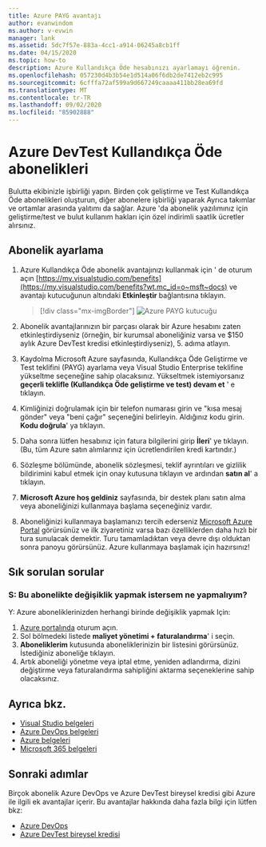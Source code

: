 ```yaml
---
title: Azure PAYG avantajı
author: evanwindom
ms.author: v-evwin
manager: lank
ms.assetid: 5dc7f57e-883a-4cc1-a914-06245a8cb1ff
ms.date: 04/15/2020
ms.topic: how-to
description: Azure Kullandıkça Öde hesabınızı ayarlamayı öğrenin.
ms.openlocfilehash: 057230d4b3b54e1d514a06f6db2de7412eb2c995
ms.sourcegitcommit: 6cfffa72af599a9d667249caaaa411bb28ea69fd
ms.translationtype: MT
ms.contentlocale: tr-TR
ms.lasthandoff: 09/02/2020
ms.locfileid: "85902888"
---
```

# <a name="azure-devtest-pay-as-you-go-subscriptions"></a>Azure DevTest Kullandıkça Öde abonelikleri
Bulutta ekibinizle işbirliği yapın.  Birden çok geliştirme ve Test Kullandıkça Öde abonelikleri oluşturun, diğer abonelere işbirliği yaparak Ayrıca takımlar ve ortamlar arasında yalıtımı da sağlar.  Azure 'da abonelik yazılımınız için geliştirme/test ve bulut kullanım hakları için özel indirimli saatlik ücretler alırsınız.

## <a name="set-up-a-subscription"></a>Abonelik ayarlama
1. Azure Kullandıkça Öde abonelik avantajınızı kullanmak için ' de oturum açın [https://my.visualstudio.com/benefits](https://my.visualstudio.com/benefits?wt.mc_id=o~msft~docs) ve avantajı kutucuğunun altındaki **Etkinleştir** bağlantısına tıklayın.
   > [!div class="mx-imgBorder"]
   > ![Azure PAYG kutucuğu](_img/vs-azure-payg/vs-azure-payg-tile.png)

2. Abonelik avantajlarınızın bir parçası olarak bir Azure hesabını zaten etkinleştirdiyseniz (örneğin, bir kurumsal aboneliğiniz varsa ve $150 aylık Azure DevTest kredisi etkinleştirdiyseniz), 5. adıma atlayın.

3. Kaydolma Microsoft Azure sayfasında, Kullandıkça Öde Geliştirme ve Test teklifini (PAYG) ayarlama veya Visual Studio Enterprise teklifine yükseltme seçeneğine sahip olacaksınız.  Yükseltmek istemiyorsanız **geçerli teklifle (Kullandıkça Öde geliştirme ve test) devam et** ' e tıklayın.

4. Kimliğinizi doğrulamak için bir telefon numarası girin ve "kısa mesaj gönder" veya "beni çağır" seçeneğini belirleyin.  Aldığınız kodu girin.  **Kodu doğrula**' ya tıklayın.

5. Daha sonra lütfen hesabınız için fatura bilgilerini girip **İleri**' ye tıklayın.  (Bu, tüm Azure satın alımlarınız için ücretlendirilen kredi kartındır.)

6. Sözleşme bölümünde, abonelik sözleşmesi, teklif ayrıntıları ve gizlilik bildirimini kabul etmek için onay kutusuna tıklayın ve ardından **satın al**' a tıklayın.

7. **Microsoft Azure hoş geldiniz** sayfasında, bir destek planı satın alma veya aboneliğinizi kullanmaya başlama seçeneğiniz vardır.

8. Aboneliğinizi kullanmaya başlamanızı tercih ederseniz [Microsoft Azure Portal](https://portal.azure.com) görürsünüz ve ilk ziyaretiniz varsa bazı özelliklerden daha hızlı bir tura sunulacak demektir.  Turu tamamladıktan veya devre dışı olduktan sonra panoyu görürsünüz.  Azure kullanmaya başlamak için hazırsınız!

## <a name="frequently-asked-questions"></a>Sık sorulan sorular
### <a name="q--what-if-i-want-to-make-changes-to-this-subscription"></a>S: Bu abonelikte değişiklik yapmak istersem ne yapmalıyım?
Y: Azure aboneliklerinizden herhangi birinde değişiklik yapmak Için:
1. [Azure portalında](https://portal.azure.com) oturum açın.
2. Sol bölmedeki listede **maliyet yönetimi + faturalandırma**' i seçin.
3. **Aboneliklerim** kutusunda aboneliklerinizin bir listesini görürsünüz. İstediğiniz aboneliğe tıklayın.
4. Artık aboneliği yönetme veya iptal etme, yeniden adlandırma, dizini değiştirme veya faturalandırma sahipliğini aktarma seçeneklerine sahip olacaksınız.

## <a name="see-also"></a>Ayrıca bkz.
- [Visual Studio belgeleri](https://docs.microsoft.com/visualstudio/)
- [Azure DevOps belgeleri](https://docs.microsoft.com/azure/devops/)
- [Azure belgeleri](https://docs.microsoft.com/azure/)
- [Microsoft 365 belgeleri](https://docs.microsoft.com/microsoft-365/)

## <a name="next-steps"></a>Sonraki adımlar
Birçok abonelik Azure DevOps ve Azure DevTest bireysel kredisi gibi Azure ile ilgili ek avantajlar içerir.  Bu avantajlar hakkında daha fazla bilgi için lütfen bkz:
- [Azure DevOps](vs-azure-devops.md)
- [Azure DevTest bireysel kredisi](vs-azure.md)

